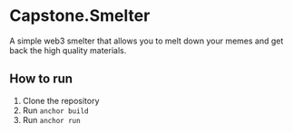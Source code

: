 # Capstone.Smelter

A simple web3 smelter that allows you to melt down your memes and get back the high quality materials.

## How to run

1. Clone the repository
2. Run `anchor build`
3. Run `anchor run`
